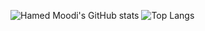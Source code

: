 ![Hamed Moodi's GitHub stats](https://github-readme-stats.vercel.app/api?username=hamedmoody&show_icons=false&theme=transparent)
![Top Langs](https://github-readme-stats.vercel.app/api/top-langs/?username=hamedmoody&layout=compact) 
